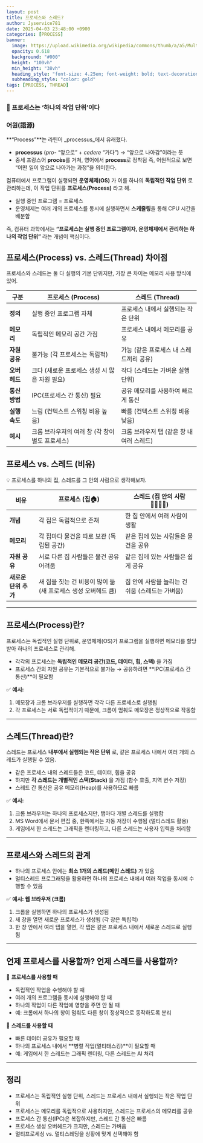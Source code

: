 ```yaml
---
layout: post
title: 프로세스와 스레드?
author: Jyservice781
date: 2025-04-03 23:48:00 +0900 
categories: [PROCESS]
banner:
  image: https://upload.wikimedia.org/wikipedia/commons/thumb/a/a5/Multithreaded_process.svg/1200px-Multithreaded_process.svg.png
  opacity: 0.618
  background: "#000"
  height: "100vh"
  min_height: "38vh"
  heading_style: "font-size: 4.25em; font-weight: bold; text-decoration: underline"
  subheading_style: "color: gold"
tags: [PROCESS, THREAD]
---
```


### **📌 프로세스는 ‘하나의 작업 단위’이다**

### **어원(語源)**
**“Process”**는 라틴어 _processus_에서 유래했다.
- **processus** (_pro-_ “앞으로” + _cedere_ “가다”) → “앞으로 나아감”이라는 뜻
- 중세 프랑스어 **procès**를 거쳐, 영어에서 **process**로 정착됨
즉, 어원적으로 보면 “어떤 일이 앞으로 나아가는 과정”을 의미한다.

컴퓨터에서 프로그램이 실행되면 **운영체제(OS)** 가 이를 하나의 **독립적인 작업 단위** 로 관리하는데, 이 작업 단위를 **프로세스(Process)** 라고 해.
- 실행 중인 프로그램 = 프로세스
- 운영체제는 여러 개의 프로세스를 동시에 실행하면서 **스케줄링**을 통해 CPU 시간을 배분함

즉, 컴퓨터 과학에서는 **“프로세스는 실행 중인 프로그램이자, 운영체제에서 관리하는 하나의 작업 단위”** 라는 개념이 핵심이다.

## 프로세스(Process) vs. 스레드(Thread) 차이점

프로세스와 스레드는 둘 다 실행의 기본 단위지만, 가장 큰 차이는 메모리 사용 방식에 있어.

| 구분        | **프로세스 (Process)**                     | **스레드 (Thread)**                 |
|-------------|--------------------------------------------|-------------------------------------|
| **정의**    | 실행 중인 프로그램 자체                  | 프로세스 내에서 실행되는 작은 단위 |
| **메모리**  | 독립적인 메모리 공간 가짐                  | 프로세스 내에서 메모리를 공유      |
| **자원 공유** | 불가능 (각 프로세스는 독립적)            | 가능 (같은 프로세스 내 스레드끼리 공유) |
| **오버헤드** | 크다 (새로운 프로세스 생성 시 많은 자원 필요) | 작다 (스레드는 가벼운 실행 단위)   |
| **통신 방법** | IPC(프로세스 간 통신) 필요               | 공유 메모리를 사용하여 빠르게 통신  |
| **실행 속도** | 느림 (컨텍스트 스위칭 비용 높음)         | 빠름 (컨텍스트 스위칭 비용 낮음)  |
| **예시**    | 크롬 브라우저의 여러 창 (각 창이 별도 프로세스) | 크롬 브라우저 탭 (같은 창 내 여러 스레드) |

## 프로세스 vs. 스레드 (비유)

💡 프로세스를 하나의 집, 스레드를 그 안의 사람으로 생각해보자.

| 비유          | **프로세스 (집🏠)**                    | **스레드 (집 안의 사람👨‍👩‍👧‍👦)**  |
|--------------|---------------------------------------|------------------------------------|
| **개념**     | 각 집은 독립적으로 존재               | 한 집 안에서 여러 사람이 생활    |
| **메모리**   | 각 집마다 물건을 따로 보관 (독립된 공간) | 같은 집에 있는 사람들은 물건을 공유 |
| **자원 공유**| 서로 다른 집 사람들은 물건 공유 어려움 | 같은 집에 있는 사람들은 쉽게 공유 |
| **새로운 단위 추가** | 새 집을 짓는 건 비용이 많이 듦 (새 프로세스 생성 오버헤드 큼) | 집 안에 사람을 늘리는 건 쉬움 (스레드는 가벼움) |

---

## 프로세스(Process)란?

프로세스는 독립적인 실행 단위로, 운영체제(OS)가 프로그램을 실행하면 메모리를 할당받아 하나의 프로세스로 관리해.
- 각각의 프로세스는 **독립적인 메모리 공간(코드, 데이터, 힙, 스택)** 을 가짐
- 프로세스 간의 자원 공유는 기본적으로 불가능 → 공유하려면 **IPC(프로세스 간 통신)**이 필요함

✅ **예시:**
1. 메모장과 크롬 브라우저를 실행하면 각각 다른 프로세스로 실행됨
2. 각 프로세스는 서로 독립적이기 때문에, 크롬이 멈춰도 메모장은 정상적으로 작동함

---
## 스레드(Thread)란?

스레드는 프로세스 **내부에서 실행되는 작은 단위** 로, 같은 프로세스 내에서 여러 개의 스레드가 실행될 수 있음.
- 같은 프로세스 내의 스레드들은 코드, 데이터, 힙을 공유
- 하지만 **각 스레드는 개별적인 스택(Stack)** 을 가짐 (함수 호출, 지역 변수 저장)
- 스레드 간 통신은 공유 메모리(Heap)를 사용하므로 빠름

✅ **예시:**
1. 크롬 브라우저는 하나의 프로세스지만, 탭마다 개별 스레드를 실행함
2. MS Word에서 문서 편집 중, 한쪽에서는 자동 저장이 수행됨 (멀티스레드 활용)
3. 게임에서 한 스레드는 그래픽을 렌더링하고, 다른 스레드는 사용자 입력을 처리함

---
## 프로세스와 스레드의 관계
- 하나의 프로세스 안에는 **최소 1개의 스레드(메인 스레드)** 가 있음
- 멀티스레드 프로그래밍을 활용하면 하나의 프로세스 내에서 여러 작업을 동시에 수행할 수 있음

✅ **예시: 웹 브라우저 (크롬)**
1. 크롬을 실행하면 하나의 프로세스가 생성됨
2. 새 창을 열면 새로운 프로세스가 생성됨 (각 창은 독립적)
3. 한 창 안에서 여러 탭을 열면, 각 탭은 같은 프로세스 내에서 새로운 스레드로 실행됨

---
## 언제 프로세스를 사용할까? 언제 스레드를 사용할까?
📌 **프로세스를 사용할 때**
- 독립적인 작업을 수행해야 할 때
- 여러 개의 프로그램을 동시에 실행해야 할 때
- 하나의 작업이 다른 작업에 영향을 주면 안 될 때
- 예: 크롬에서 하나의 창이 멈춰도 다른 창이 정상적으로 동작하도록 분리

📌 **스레드를 사용할 때**
- 빠른 데이터 공유가 필요할 때
- 하나의 프로세스 내에서 **병렬 작업(멀티태스킹)**이 필요할 때
- 예: 게임에서 한 스레드는 그래픽 렌더링, 다른 스레드는 AI 처리

---
## 정리
- 프로세스는 독립적인 실행 단위, 스레드는 프로세스 내에서 실행되는 작은 작업 단위
- 프로세스는 메모리를 독립적으로 사용하지만, 스레드는 프로세스의 메모리를 공유
- 프로세스 간 통신(IPC)은 복잡하지만, 스레드 간 통신은 빠름
- 프로세스 생성 오버헤드가 크지만, 스레드는 가벼움
- 멀티프로세싱 vs. 멀티스레딩을 상황에 맞게 선택해야 함